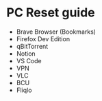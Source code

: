 # PC Reset guide
<ul>
  <li>Brave Browser (Bookmarks)</li>
  <li>Firefox Dev Edition</li>
  <li>qBitTorrent</li>
  <li>Notion</li>
  <li>VS Code</li>
  <li>VPN</li>
  <li>VLC</li>
  <li>BCU</li>
  <li>Fliqlo</li>
</ul>

